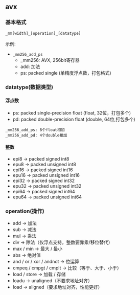 ## avx

### 基本格式

```txt
_mm[width]_[operation]_[datatype]
```

示例:
- `_mm256_add_ps`
    - _mm256: AVX, 256bit寄存器
    - add: 加法
    - ps: packed single (单精度浮点数，打包格式)


### datatype(数据类型)

#### 浮点数
- ps: packed single-precision float (float, 32位，打包多个)
- pd: packed double-precision float (double, 64位,打包多个)

```
_mm256_add_ps: 8个float相加
_mm256_add_pd: 4个double相加
```

#### 整数
- epi8 → packed signed int8
- epu8 → packed unsigned int8
- epi16 → packed signed int16
- epu16 → packed unsigned int16
- epi32 → packed signed int32
- epu32 → packed unsigned int32
- epi64 → packed signed int64
- epu64 → packed unsigned int64

### operation(操作) 
- add → 加法
- sub → 减法
- mul → 乘法
- div → 除法（仅浮点支持，整数要靠乘/移位替代）
- max / min → 最大 / 最小
- abs → 绝对值
- and / or / xor / andnot → 位运算
- cmpeq / cmpgt / cmplt → 比较（等于、大于、小于）
- load / store → 加载 / 存储
- loadu → unaligned（不要求地址对齐）
- load → aligned（要求地址对齐，性能更好）
